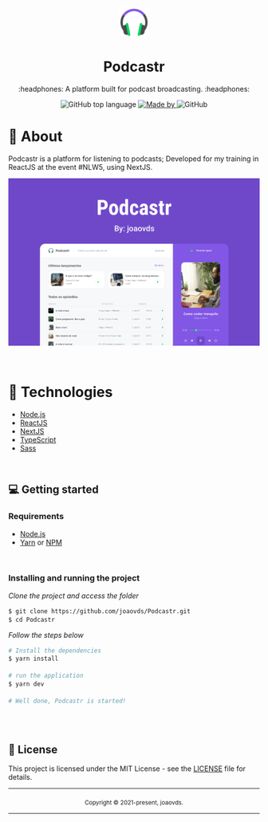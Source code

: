 <div align="center">
  <img src=".github/assets/icon.png" width="60" />
  <h1>Podcastr</h1>
  <p>
    :headphones: A platform built for podcast broadcasting. :headphones:
  </p>
  <p>
    <img alt="GitHub top language" src="https://img.shields.io/github/languages/top/joaovds/Podcastr?color=%239164FA">
    <a href="" target="_blank" rel="noopener noreferrer">
      <img alt="Made by" src="https://img.shields.io/badge/made%20by-joaovds-%239164FA">
    </a>
    <img alt="GitHub" src="https://img.shields.io/github/license/joaovds/Podcastr?color=%239164FA">
  </p>
</div>

# :eyes: About

Podcastr is a platform for listening to podcasts; Developed for my training in ReactJS at the event #NLW5, using NextJS.

<div align="center">
  <img src=".github/assets/cover.jpg" width="700" />
</div>

<br>
<br>

# 🚀 Technologies

- [Node.js](https://nodejs.org/en/)
- [ReactJS](https://pt-br.reactjs.org/)
- [NextJS](https://nextjs.org/)
- [TypeScript](https://www.typescriptlang.org/)
- [Sass](https://sass-lang.com/)

<br>

## :computer: Getting started

### Requirements

- [Node.js](https://nodejs.org/en/)
- [Yarn](https://classic.yarnpkg.com/) or [NPM](https://www.npmjs.com/)

<br>

### Installing and running the project

_Clone the project and access the folder_

```bash
$ git clone https://github.com/joaovds/Podcastr.git
$ cd Podcastr
```

_Follow the steps below_

```bash
# Install the dependencies
$ yarn install

# run the application
$ yarn dev

# Well done, Podcastr is started!
```

<br>
<br>

## :pencil: License

This project is licensed under the MIT License - see the [LICENSE](LICENSE) file for details.

<hr>
<div align="center">
  <sub>Copyright © 2021-present, joaovds.</sub>
</div>
<hr>
